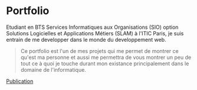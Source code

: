 # Portfolio

Etudiant en BTS Services Informatiques aux Organisations (SIO) option 
Solutions Logicielles et Applications Métiers (SLAM) à l'ITIC Paris, je suis entrain de me developper dans le monde du developpement web. 

> Ce portfolio est l'un de mes projets qui me permet de montrer ce qu'est ma personne et aussi me permettra de vous montrer un peu de tout ce à quoi je touche durant mon existance principalement dans le domaine de l'informatique.


[Publication](https://stephanemdz.github.io/portfolio_mdz/)